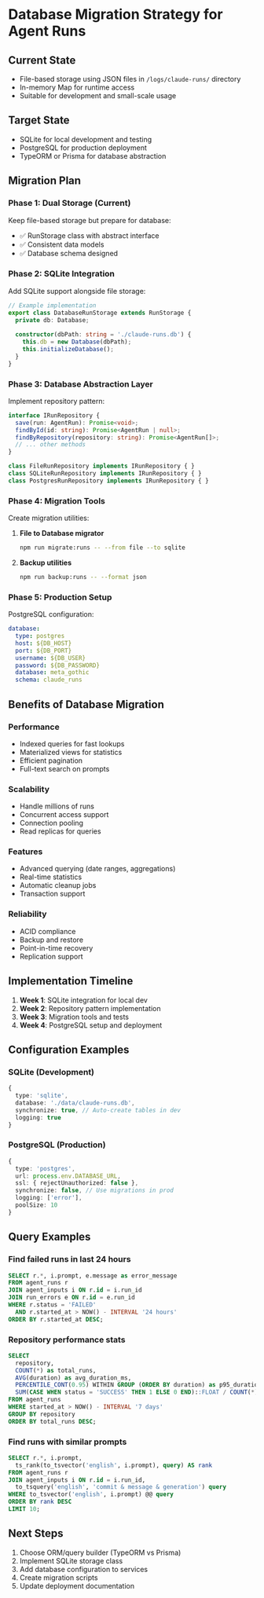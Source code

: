 # Database Migration Strategy for Agent Runs

## Current State
- File-based storage using JSON files in `/logs/claude-runs/` directory
- In-memory Map for runtime access
- Suitable for development and small-scale usage

## Target State
- SQLite for local development and testing
- PostgreSQL for production deployment
- TypeORM or Prisma for database abstraction

## Migration Plan

### Phase 1: Dual Storage (Current)
Keep file-based storage but prepare for database:
- ✅ RunStorage class with abstract interface
- ✅ Consistent data models
- ✅ Database schema designed

### Phase 2: SQLite Integration
Add SQLite support alongside file storage:
```typescript
// Example implementation
export class DatabaseRunStorage extends RunStorage {
  private db: Database;
  
  constructor(dbPath: string = './claude-runs.db') {
    this.db = new Database(dbPath);
    this.initializeDatabase();
  }
}
```

### Phase 3: Database Abstraction Layer
Implement repository pattern:
```typescript
interface IRunRepository {
  save(run: AgentRun): Promise<void>;
  findById(id: string): Promise<AgentRun | null>;
  findByRepository(repository: string): Promise<AgentRun[]>;
  // ... other methods
}

class FileRunRepository implements IRunRepository { }
class SQLiteRunRepository implements IRunRepository { }
class PostgresRunRepository implements IRunRepository { }
```

### Phase 4: Migration Tools
Create migration utilities:
1. **File to Database migrator**
   ```bash
   npm run migrate:runs -- --from file --to sqlite
   ```

2. **Backup utilities**
   ```bash
   npm run backup:runs -- --format json
   ```

### Phase 5: Production Setup
PostgreSQL configuration:
```yaml
database:
  type: postgres
  host: ${DB_HOST}
  port: ${DB_PORT}
  username: ${DB_USER}
  password: ${DB_PASSWORD}
  database: meta_gothic
  schema: claude_runs
```

## Benefits of Database Migration

### Performance
- Indexed queries for fast lookups
- Materialized views for statistics
- Efficient pagination
- Full-text search on prompts

### Scalability
- Handle millions of runs
- Concurrent access support
- Connection pooling
- Read replicas for queries

### Features
- Advanced querying (date ranges, aggregations)
- Real-time statistics
- Automatic cleanup jobs
- Transaction support

### Reliability
- ACID compliance
- Backup and restore
- Point-in-time recovery
- Replication support

## Implementation Timeline

1. **Week 1**: SQLite integration for local dev
2. **Week 2**: Repository pattern implementation
3. **Week 3**: Migration tools and tests
4. **Week 4**: PostgreSQL setup and deployment

## Configuration Examples

### SQLite (Development)
```typescript
{
  type: 'sqlite',
  database: './data/claude-runs.db',
  synchronize: true, // Auto-create tables in dev
  logging: true
}
```

### PostgreSQL (Production)
```typescript
{
  type: 'postgres',
  url: process.env.DATABASE_URL,
  ssl: { rejectUnauthorized: false },
  synchronize: false, // Use migrations in prod
  logging: ['error'],
  poolSize: 10
}
```

## Query Examples

### Find failed runs in last 24 hours
```sql
SELECT r.*, i.prompt, e.message as error_message
FROM agent_runs r
JOIN agent_inputs i ON r.id = i.run_id
JOIN run_errors e ON r.id = e.run_id
WHERE r.status = 'FAILED'
  AND r.started_at > NOW() - INTERVAL '24 hours'
ORDER BY r.started_at DESC;
```

### Repository performance stats
```sql
SELECT 
  repository,
  COUNT(*) as total_runs,
  AVG(duration) as avg_duration_ms,
  PERCENTILE_CONT(0.95) WITHIN GROUP (ORDER BY duration) as p95_duration,
  SUM(CASE WHEN status = 'SUCCESS' THEN 1 ELSE 0 END)::FLOAT / COUNT(*) as success_rate
FROM agent_runs
WHERE started_at > NOW() - INTERVAL '7 days'
GROUP BY repository
ORDER BY total_runs DESC;
```

### Find runs with similar prompts
```sql
SELECT r.*, i.prompt, 
  ts_rank(to_tsvector('english', i.prompt), query) AS rank
FROM agent_runs r
JOIN agent_inputs i ON r.id = i.run_id,
  to_tsquery('english', 'commit & message & generation') query
WHERE to_tsvector('english', i.prompt) @@ query
ORDER BY rank DESC
LIMIT 10;
```

## Next Steps

1. Choose ORM/query builder (TypeORM vs Prisma)
2. Implement SQLite storage class
3. Add database configuration to services
4. Create migration scripts
5. Update deployment documentation